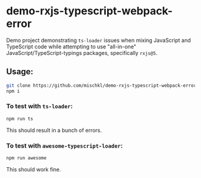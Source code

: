 # demo-rxjs-typescript-webpack-error
Demo project demonstrating `ts-loader` issues when mixing JavaScript and TypeScript code while attempting to use "all-in-one" JavaScript/TypeScript-typings packages, specifically `rxjs@5`.

## Usage:

```bash
git clone https://github.com/mischkl/demo-rxjs-typescript-webpack-error.git
npm i
```

### To test with `ts-loader`:
```bash
npm run ts
```

This should result in a bunch of errors.

### To test with `awesome-typescript-loader`:
```bash
npm run awesome
```

This should work fine.